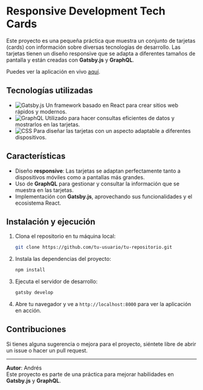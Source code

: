 # Responsive Development Tech Cards

Este proyecto es una pequeña práctica que muestra un conjunto de tarjetas (cards) con información sobre diversas tecnologías de desarrollo. Las tarjetas tienen un diseño responsive que se adapta a diferentes tamaños de pantalla y están creadas con **Gatsby.js** y **GraphQL**.

Puedes ver la aplicación en vivo [aquí](https://navillax.github.io/Cards-Graphql/).
## Tecnologías utilizadas

- ![Gatsby.js](https://img.shields.io/badge/Gatsby-663399?style=flat-square&logo=Gatsby&logoColor=white) Un framework basado en React para crear sitios web rápidos y modernos.
- ![GraphQL](https://img.shields.io/badge/GraphQL-E10098?style=flat-square&logo=GraphQL&logoColor=white) Utilizado para hacer consultas eficientes de datos y mostrarlos en las tarjetas.
- ![CSS](https://img.shields.io/badge/CSS-1572B6?style=flat-square&logo=CSS3&logoColor=white) Para diseñar las tarjetas con un aspecto adaptable a diferentes dispositivos.


## Características

- Diseño **responsive**: Las tarjetas se adaptan perfectamente tanto a dispositivos móviles como a pantallas más grandes.
- Uso de **GraphQL** para gestionar y consultar la información que se muestra en las tarjetas.
- Implementación con **Gatsby.js**, aprovechando sus funcionalidades y el ecosistema React.

## Instalación y ejecución

1. Clona el repositorio en tu máquina local:
    ```bash
    git clone https://github.com/tu-usuario/tu-repositorio.git
    ```

2. Instala las dependencias del proyecto:
    ```bash
    npm install
    ```

3. Ejecuta el servidor de desarrollo:
    ```bash
    gatsby develop
    ```

4. Abre tu navegador y ve a `http://localhost:8000` para ver la aplicación en acción.


## Contribuciones

Si tienes alguna sugerencia o mejora para el proyecto, siéntete libre de abrir un issue o hacer un pull request.

---

**Autor**: Andrés  
Este proyecto es parte de una práctica para mejorar habilidades en **Gatsby.js** y **GraphQL**.
